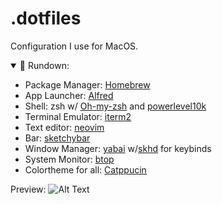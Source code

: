 # .dotfiles
Configuration I use for MacOS.

<details open>
<summary>🏃 Rundown:</summary>

- Package Manager: [Homebrew](https://brew.sh/)
- App Launcher: [Alfred](https://www.alfredapp.com/)
- Shell: zsh w/ [Oh-my-zsh](https://github.com/ohmyzsh/ohmyzsh) and [powerlevel10k](https://github.com/romkatv/powerlevel10k) 
- Terminal Emulator: [iterm2](https://iterm2.com/)
- Text editor: [neovim](https://github.com/neovim/neovim)
- Bar: [sketchybar](https://github.com/FelixKratz/SketchyBar)
- Window Manager: [yabai](https://github.com/koekeishiya/yabai) w/[skhd](https://github.com/koekeishiya/skhd) for keybinds
- System Monitor: [btop](https://github.com/aristocratos/btop)
- Colortheme for all: [Catppucin](https://github.com/catppuccin/catppuccin)

</details>

Preview:
![Alt Text](~/Screenshots/setup.png)

